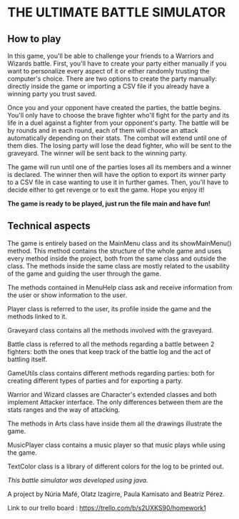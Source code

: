 # THE ULTIMATE BATTLE SIMULATOR

## How to play 

In this game, you'll be able to challenge your friends to a Warriors and Wizards battle. First, you'll have to create your party either manually if you want to personalize every aspect of it or either randomly trusting the computer's choice. There are two options to create the party manually: directly inside the game or importing a CSV file if you already have a winning party you trust saved. 

Once you and your opponent have created the parties, the battle begins. You'll only have to choose the brave fighter who'll fight for the party and its life in a duel against a fighter from your opponent's party. The battle will be by rounds and in each round, each of them will choose an attack automatically depending on their stats. The combat will extend until one of them dies. The losing party will lose the dead fighter, who will be sent to the graveyard. The winner will be sent back to the winning party.

The game will run until one of the parties loses all its members and a winner is declared. The winner then will have the option to export its winner party to a CSV file in case wanting to use it in further games. Then, you'll have to decide either to get revenge or to exit the game. Hope you enjoy it!

**The game is ready to be played, just run the file main and have fun!**

## Technical aspects

The game is entirely based on the MainMenu class and its showMainMenu() method. This method contains the structure of the whole game and uses every method inside the project, both from the same class and outside the class. The methods inside the same class are mostly related to the usability of the game and guiding the user through the game.

The methods contained in MenuHelp class ask and receive information from the user or show information to the user.

Player class is referred to the user, its profile inside the game and the methods linked to it.

Graveyard class contains all the methods involved with the graveyard.

Battle class is referred to all the methods regarding a battle between 2 fighters: both the ones that keep track of the battle log and the act of battling itself.

GameUtils class contains different methods regarding parties: both for creating different types of parties and for exporting a party.

Warrior and Wizard classes are Character's extended classes and both implement Attacker interface. The only differences between them are the stats ranges and the way of attacking.  

The methods in Arts class have inside them all the drawings illustrate the game.

MusicPlayer class contains a music player so that music plays while using the game.

TextColor class is a library of different colors for the log to be printed out.




*This battle simulator was developed using java.*

A project by Núria Mafé, Olatz Izagirre, Paula Kamisato and Beatriz Pérez.

Link to our trello board : https://trello.com/b/s2UXKS90/homework1

